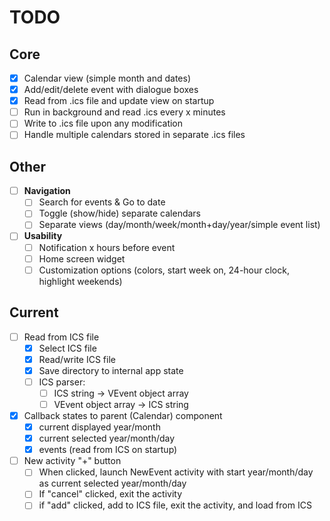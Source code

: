 # TODO
## Core
- [X] Calendar view (simple month and dates)
- [x] Add/edit/delete event with dialogue boxes
- [x] Read from .ics file and update view on startup
- [ ] Run in background and read .ics every x minutes
- [ ] Write to .ics file upon any modification
- [ ] Handle multiple calendars stored in separate .ics files

## Other
- [ ] **Navigation**
	- [ ] Search for events & Go to date
	- [ ] Toggle (show/hide) separate calendars
	- [ ] Separate views (day/month/week/month+day/year/simple event list)
- [ ] **Usability**
	- [ ] Notification x hours before event
	- [ ] Home screen widget
	- [ ] Customization options (colors, start week on, 24-hour clock, highlight weekends)

## Current
- [ ] Read from ICS file
	- [x] Select ICS file
	- [x] Read/write ICS file
	- [x] Save directory to internal app state
	- [ ] ICS parser:
		- [ ] ICS string -> VEvent object array
		- [ ] VEvent object array -> ICS string
- [x] Callback states to parent (Calendar) component
	- [x] current displayed year/month
	- [x] current selected year/month/day
	- [x] events (read from ICS on startup)
- [ ] New activity "+" button
	- [ ] When clicked, launch NewEvent activity with start year/month/day as current selected year/month/day
	- [ ] If "cancel" clicked, exit the activity
	- [ ] if "add" clicked, add to ICS file, exit the activity, and load from ICS
